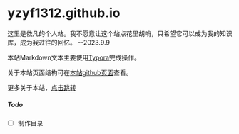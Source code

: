# yzyf1312.github.io
这里是依凡的个人站。我不愿意让这个站点花里胡哨，只希望它可以成为我的知识库，成为我过往的回忆。 --2023.9.9



本站Markdown文本主要使用[Typora](https://typora.io/)完成操作。



关于本站页面结构可在[本站github页面](https://github.com/yzyf1312/yzyf1312.github.io)查看。



更多关于本站，[点击跳转](more)



##### Todo

- [ ] 制作目录
